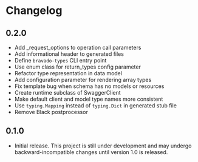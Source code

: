 # Changelog

## 0.2.0

- Add _request_options to operation call parameters
- Add informational header to generated files
- Define `bravado-types` CLI entry point
- Use enum class for return_types config parameter
- Refactor type representation in data model
- Add configuration parameter for rendering array types
- Fix template bug when schema has no models or resources
- Create runtime subclass of SwaggerClient
- Make default client and model type names more consistent
- Use `typing.Mapping` instead of `typing.Dict` in generated stub file
- Remove Black postprocessor

## 0.1.0

- Initial release. This project is still under development and may undergo
backward-incompatible changes until version 1.0 is released.
